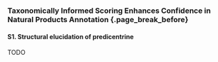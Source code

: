 ### Taxonomically Informed Scoring Enhances Confidence in Natural Products Annotation {.page_break_before}

#### S1. Structural elucidation of predicentrine

TODO